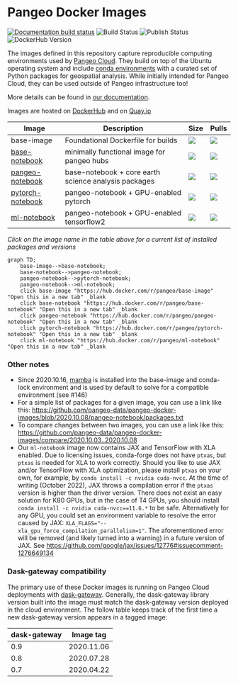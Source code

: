 # Pangeo Docker Images

[![Documentation build status](https://img.shields.io/readthedocs/pangeo-docker-images?logo=read-the-docs)](https://pangeo-docker-images.readthedocs.org/en/latest/)
![Build Status](https://github.com/pangeo-data/pangeo-docker-images/workflows/Build/badge.svg)
![Publish Status](https://github.com/pangeo-data/pangeo-docker-images/workflows/Publish/badge.svg)
![DockerHub Version](https://img.shields.io/docker/v/pangeo/base-image?sort=date)

The images defined in this repository capture reproducible computing environments used by [Pangeo Cloud](https://pangeo.io/cloud.html). They build on top of the Ubuntu operating system and include [conda environments](https://conda.io/projects/conda) with a curated set of Python packages for geospatial analysis. While initially intended for Pangeo Cloud, they can be used outside of Pangeo infrastructure too!

More details can be found in [our documentation](https://pangeo-docker-images.readthedocs.io).

Images are hosted on [DockerHub](https://hub.docker.com/u/pangeo) and on [Quay.io](https://quay.io/organization/pangeo)

| Image           | Description                                   |  Size | Pulls |
|-----------------|-----------------------------------------------|--------------|-------------|
| base-image      | Foundational Dockerfile for builds            | ![](https://img.shields.io/docker/image-size/pangeo/base-image?sort=date) | ![](https://img.shields.io/docker/pulls/pangeo/base-image?sort=date)
| [base-notebook](base-notebook/packages.txt) | minimally functional image for pangeo hubs | ![](https://img.shields.io/docker/image-size/pangeo/base-notebook?sort=date) | ![](https://img.shields.io/docker/pulls/pangeo/base-notebook?sort=date)
| [pangeo-notebook](pangeo-notebook/packages.txt) | base-notebook + core earth science analysis packages | ![](https://img.shields.io/docker/image-size/pangeo/pangeo-notebook?sort=date) | ![](https://img.shields.io/docker/pulls/pangeo/pangeo-notebook?sort=date)
| [pytorch-notebook](pytorch-notebook/packages.txt) | pangeo-notebook + GPU-enabled pytorch | ![](https://img.shields.io/docker/image-size/pangeo/pytorch-notebook?sort=date) | ![](https://img.shields.io/docker/pulls/pangeo/pytorch-notebook?sort=date)
| [ml-notebook](ml-notebook/packages.txt) | pangeo-notebook + GPU-enabled tensorflow2 | ![](https://img.shields.io/docker/image-size/pangeo/ml-notebook?sort=date) | ![](https://img.shields.io/docker/pulls/pangeo/ml-notebook?sort=date)

*Click on the image name in the table above for a current list of installed packages and versions*

```mermaid
graph TD;
    base-image-->base-notebook;
    base-notebook-->pangeo-notebook;
    pangeo-notebook-->pytorch-notebook;
    pangeo-notebook-->ml-notebook;
    click base-image "https://hub.docker.com/r/pangeo/base-image" "Open this in a new tab" _blank
    click base-notebook "https://hub.docker.com/r/pangeo/base-notebook" "Open this in a new tab" _blank
    click pangeo-notebook "https://hub.docker.com/r/pangeo/pangeo-notebook" "Open this in a new tab" _blank
    click pytorch-notebook "https://hub.docker.com/r/pangeo/pytorch-notebook" "Open this in a new tab" _blank
    click ml-notebook "https://hub.docker.com/r/pangeo/ml-notebook" "Open this in a new tab" _blank
```


### Other notes

* Since 2020.10.16, [mamba](https://github.com/mamba-org/mamba) is installed into the base-image and conda-lock environment and is used by default to solve for a compatible environment (see #146)
* For a simple list of packages for a given image, you can use a link like this: https://github.com/pangeo-data/pangeo-docker-images/blob/2020.10.08/pangeo-notebook/packages.txt
* To compare changes between two images, you can use a link like this: https://github.com/pangeo-data/pangeo-docker-images/compare/2020.10.03..2020.10.08
* Our `ml-notebook` image now contains JAX and TensorFlow with XLA enabled. Due to licensing issues, conda-forge does not have `ptxas`, but `ptxas` is needed for XLA to work correctly. Should you like to use JAX and/or TensorFlow with XLA optimization, please install `ptxas` on your own, for example, by `conda install -c nvidia cuda-nvcc`. At the time of writing (October 2022), JAX throws a compilation error if the `ptxas` version is higher than the driver version. There does not exist an easy solution for K80 GPUs, but in the case of T4 GPUs, you should install `conda install -c nvidia cuda-nvcc==11.6.*` to be safe. Alternatively for any GPU, you could set an environment variable to resolve the error caused by JAX: `XLA_FLAGS="--xla_gpu_force_compilation_parallelism=1"`. The aforementioned error will be removed (and likely turned into a warning) in a future version of JAX. See https://github.com/google/jax/issues/12776#issuecomment-1276649134


### Dask-gateway compatibility

The primary use of these Docker images is running on Pangeo Cloud deployments with [dask-gateway](https://github.com/dask/dask-gateway). Generally, the dask-gateway library version built into the image must match the dask-gateway version deployed in the cloud environment. The follow table keeps track of the first time a new dask-gateway version appears in a tagged image:

| dask-gateway |  Image tag  |
|--------------|-------------|
| 0.9          | 2020.11.06  |
| 0.8          | 2020.07.28  |
| 0.7          | 2020.04.22  |

